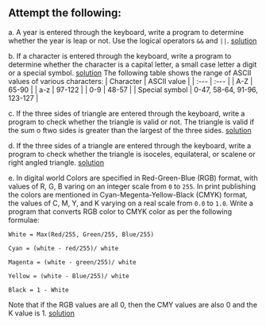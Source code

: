 ## Attempt the following:

a. A year is entered through the keyboard, write a program to determine whether the year is leap or not. Use the logical operators `&&` and `||`. [solution](./a.c)

b. If a character is entered through the keyboard, write a program to determine whether the character is a capital letter, a small case letter a digit or a special symbol. [solution](./b.c)
The following table shows the range of ASCII values of various characters:
| Character | ASCII value | 
| :--- | :--- |
| A-Z | 65-90 |
| a-z | 97-122 |
| 0-9 | 48-57 |
| Special symbol | 0-47, 58-64, 91-96, 123-127 |

c. If the three sides of triangle are entered through the keyboard, write a program to check whether the triangle is valid or not. The triangle is valid if the sum o ftwo sides is greater than the largest of the three sides. [solution](./c.c)

d. If the three sides of a triangle are entered through the keyboard, write a program to check whether the triangle is isoceles, equilateral, or scalene or right angled triangle. [solution](./d.c)

e. In digital world Colors are specified in Red-Green-Blue (RGB) format, with values of R, G, B varing on an integer scale from `0` to `255`. In print publishing the colors are mentioned in Cyan-Megenta-Yellow-Black (CMYK) format, the values of C, M, Y, and K varying on a real scale from `0.0` to `1.0`. Write a program that converts RGB color to CMYK color as per the following formulae:

`White = Max(Red/255, Green/255, Blue/255)`

`Cyan = (white - red/255)/ white`

`Magenta = (white - green/255)/ white`

`Yellow = (white - Blue/255)/ white`

`Black = 1 - White`

Note that if the RGB values are all 0, then the CMY values are also 0 and the K value is 1. [solution](./e.c)
